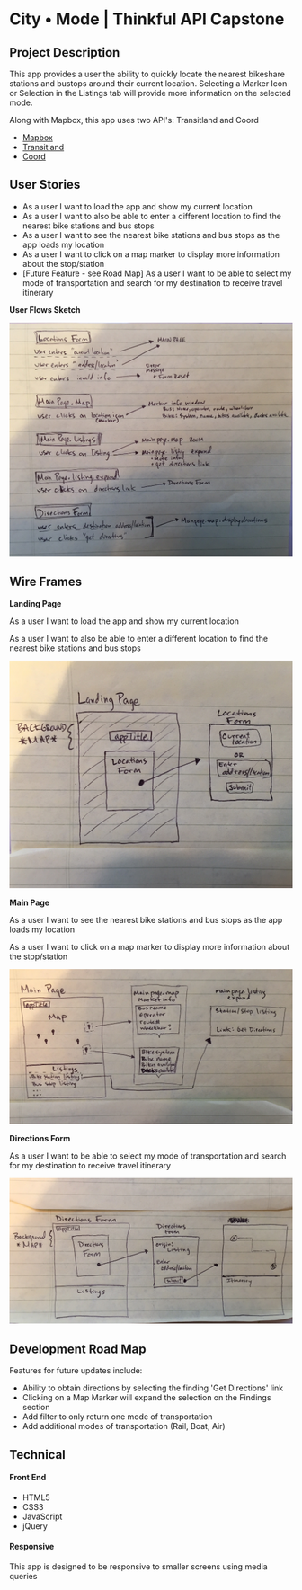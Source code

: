 # City • Mode | Thinkful API Capstone
## Project Description
This app provides a user the ability to quickly locate the nearest bikeshare stations and bustops around their current location.  Selecting a Marker Icon or Selection in the Listings tab will provide more information on the selected mode.

Along with Mapbox, this app uses two API's:  Transitland and Coord
* [Mapbox](https://www.mapbox.com/ "Mapbox Homepage")
* [Transitland](https://transit.land/ "Transitland Homepage")
* [Coord](https://coord.co/ "Coord Homepage")

## User Stories
* As a user I want to load the app and show my current location
* As a user I want to also be able to enter a different location to find the nearest bike stations and bus stops
* As a user I want to see the nearest bike stations and bus stops as the app loads my location
* As a user I want to click on a map marker to display more information about the stop/station
* [Future Feature - see Road Map] As a user I want to be able to select my mode of transportation and search for my destination to receive travel itinerary

**User Flows Sketch**

![User Flows](sketches/ux-sketch.jpg)

## Wire Frames
**Landing Page**

As a user I want to load the app and show my current location

As a user I want to also be able to enter a different location to find the nearest bike stations and bus stops

![Landing Page](sketches/landing-page.jpg)

**Main Page**

As a user I want to see the nearest bike stations and bus stops as the app loads my location

As a user I want to click on a map marker to display more information about the stop/station

![Main Page](sketches/main-page.jpg)

**Directions Form**

As a user I want to be able to select my mode of transportation and search for my destination to receive travel itinerary

![Directions Form](sketches/directions-form.jpg)

## Development Road Map
Features for future updates include:
* Ability to obtain directions by selecting the finding 'Get Directions' link
* Clicking on a Map Marker will expand the selection on the Findings section
* Add filter to only return one mode of transportation
* Add additional modes of transportation (Rail, Boat, Air)

## Technical
#### Front End
* HTML5
* CSS3
* JavaScript
* jQuery

#### Responsive
This app is designed to be responsive to smaller screens using media queries
